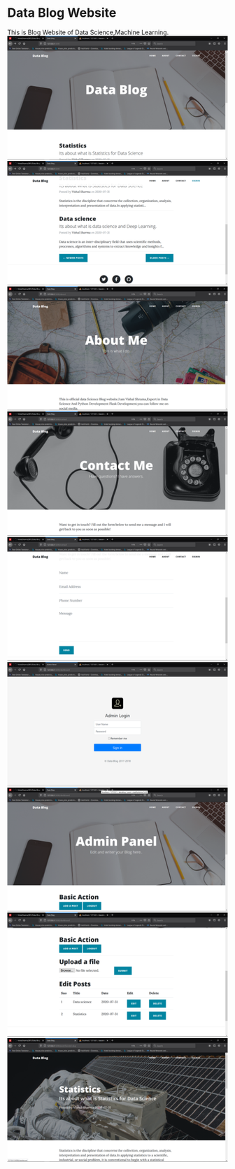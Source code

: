 # Data Blog Website
This is Blog  Website of Data Science,Machine Learning.
<img src=Screen-Shot/Home.png>
<img src=Screen-Shot/Screenshot%20(23).png>
<img src=Screen-Shot/Screenshot%20(24).png>
<img src=Screen-Shot/Screenshot%20(25).png>
<img src=Screen-Shot/Screenshot%20(26).png>
<img src=Screen-Shot/Screenshot%20(27).png>
<img src=Screen-Shot/Screenshot%20(28).png>
<img src=Screen-Shot/Screenshot%20(29).png>
<img src=Screen-Shot/Screenshot%20(30).png>
